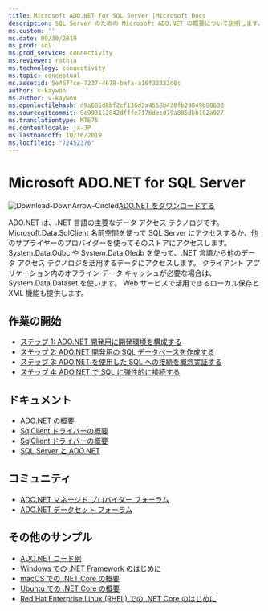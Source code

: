 ```yaml
---
title: Microsoft ADO.NET for SQL Server |Microsoft Docs
description: SQL Server のための Microsoft ADO.NET の概要について説明します。
ms.custom: ''
ms.date: 09/30/2019
ms.prod: sql
ms.prod_service: connectivity
ms.reviewer: rothja
ms.technology: connectivity
ms.topic: conceptual
ms.assetid: 5e467fce-7237-4678-bafa-a16f32323d0c
author: v-kaywon
ms.author: v-kaywon
ms.openlocfilehash: d9a685d8bf2cf136d2a4558b430fb29849b80638
ms.sourcegitcommit: 9c993112842dfffe7176decd79a885dbb192a927
ms.translationtype: MTE75
ms.contentlocale: ja-JP
ms.lasthandoff: 10/16/2019
ms.locfileid: "72452376"
---
```

# <a name="microsoft-adonet-for-sql-server"></a>Microsoft ADO.NET for SQL Server

![Download-DownArrow-Circled](../../ssdt/media/download.png)[ADO.NET をダウンロードする](../sql-connection-libraries.md#anchor-20-drivers-relational-access)

ADO.NET は、.NET 言語の主要なデータ アクセス テクノロジです。 Microsoft.Data.SqlClient 名前空間を使って SQL Server にアクセスするか、他のサプライヤーのプロバイダーを使ってそのストアにアクセスします。 System.Data.Odbc や System.Data.Oledb を使って、.NET 言語から他のデータ アクセス テクノロジを活用するデータにアクセスします。 クライアント アプリケーション内のオフライン データ キャッシュが必要な場合は、System.Data.Dataset を使います。 Web サービスで活用できるローカル保存と XML 機能も提供します。  
  
## <a name="getting-started"></a>作業の開始  
* [ステップ 1: ADO.NET 開発用に開発環境を構成する](step-1-configure-development-environment-ado-net-development.md)  
* [ステップ 2: ADO.NET 開発用の SQL データベースを作成する](step-2-create-sql-database-ado-net-development.md)  
* [ステップ 3: ADO.NET を使用した SQL への接続を概念実証する](step-3-connect-sql-ado-net.md)  
* [ステップ 4: ADO.NET で SQL に弾性的に接続する](step-4-connect-resiliently-sql-ado-net.md)  
  
## <a name="documentation"></a>ドキュメント  
* [ADO.NET の概要](https://msdn.microsoft.com/library/e80y5yhx.aspx)
* [SqlClient ドライバーの概要](get-started-sqlclient-driver.md)  
* [SqlClient ドライバーの概要](overview-sqlclient-driver.md)  
* [SQL Server と ADO.NET](./sql/index.md)
  
## <a name="community"></a>コミュニティ  
* [ADO.NET マネージド プロバイダー フォーラム](https://social.msdn.microsoft.com/Forums/adodotnetdataproviders/threads/)  
* [ADO.NET データセット フォーラム](https://social.msdn.microsoft.com/Forums/adodotnetdataset/threads)  
  
## <a name="more-samples"></a>その他のサンプル  
* [ADO.NET コード例](https://msdn.microsoft.com/library/dw70f090.aspx)  
* [Windows での .NET Framework のはじめに](https://www.microsoft.com/sql-server/developer-get-started/csharp/win/)
* [macOS での .NET Core の概要](https://www.microsoft.com/sql-server/developer-get-started/csharp/macos/)
* [Ubuntu での .NET Core の概要](https://www.microsoft.com/sql-server/developer-get-started/csharp/ubuntu/)
* [Red Hat Enterprise Linux (RHEL) での .NET Core のはじめに](https://www.microsoft.com/sql-server/developer-get-started/csharp/rhel/)
  
